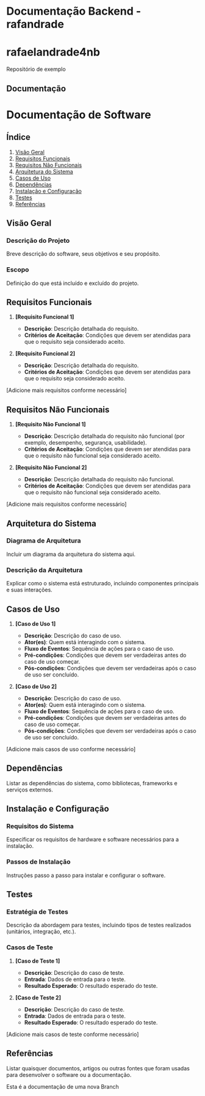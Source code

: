 # Documentação Backend - rafandrade

# rafaelandrade4nb
Repositório de exemplo

## Documentação

# Documentação de Software

## Índice
1. [Visão Geral](#visão-geral)
2. [Requisitos Funcionais](#requisitos-funcionais)
3. [Requisitos Não Funcionais](#requisitos-não-funcionais)
4. [Arquitetura do Sistema](#arquitetura-do-sistema)
5. [Casos de Uso](#casos-de-uso)
6. [Dependências](#dependências)
7. [Instalação e Configuração](#instalação-e-configuração)
8. [Testes](#testes)
9. [Referências](#referências)

## Visão Geral

### Descrição do Projeto
Breve descrição do software, seus objetivos e seu propósito. 

### Escopo
Definição do que está incluído e excluído do projeto.

## Requisitos Funcionais

1. **[Requisito Funcional 1]**
   - **Descrição**: Descrição detalhada do requisito.
   - **Critérios de Aceitação**: Condições que devem ser atendidas para que o requisito seja considerado aceito.

2. **[Requisito Funcional 2]**
   - **Descrição**: Descrição detalhada do requisito.
   - **Critérios de Aceitação**: Condições que devem ser atendidas para que o requisito seja considerado aceito.

[Adicione mais requisitos conforme necessário]

## Requisitos Não Funcionais

1. **[Requisito Não Funcional 1]**
   - **Descrição**: Descrição detalhada do requisito não funcional (por exemplo, desempenho, segurança, usabilidade).
   - **Critérios de Aceitação**: Condições que devem ser atendidas para que o requisito não funcional seja considerado aceito.

2. **[Requisito Não Funcional 2]**
   - **Descrição**: Descrição detalhada do requisito não funcional.
   - **Critérios de Aceitação**: Condições que devem ser atendidas para que o requisito não funcional seja considerado aceito.

[Adicione mais requisitos conforme necessário]

## Arquitetura do Sistema

### Diagrama de Arquitetura
Incluir um diagrama da arquitetura do sistema aqui.

### Descrição da Arquitetura
Explicar como o sistema está estruturado, incluindo componentes principais e suas interações.

## Casos de Uso

1. **[Caso de Uso 1]**
   - **Descrição**: Descrição do caso de uso.
   - **Ator(es)**: Quem está interagindo com o sistema.
   - **Fluxo de Eventos**: Sequência de ações para o caso de uso.
   - **Pré-condições**: Condições que devem ser verdadeiras antes do caso de uso começar.
   - **Pós-condições**: Condições que devem ser verdadeiras após o caso de uso ser concluído.

2. **[Caso de Uso 2]**
   - **Descrição**: Descrição do caso de uso.
   - **Ator(es)**: Quem está interagindo com o sistema.
   - **Fluxo de Eventos**: Sequência de ações para o caso de uso.
   - **Pré-condições**: Condições que devem ser verdadeiras antes do caso de uso começar.
   - **Pós-condições**: Condições que devem ser verdadeiras após o caso de uso ser concluído.

[Adicione mais casos de uso conforme necessário]

## Dependências

Listar as dependências do sistema, como bibliotecas, frameworks e serviços externos.

## Instalação e Configuração

### Requisitos do Sistema
Especificar os requisitos de hardware e software necessários para a instalação.

### Passos de Instalação
Instruções passo a passo para instalar e configurar o software.

## Testes

### Estratégia de Testes
Descrição da abordagem para testes, incluindo tipos de testes realizados (unitários, integração, etc.).

### Casos de Teste
1. **[Caso de Teste 1]**
   - **Descrição**: Descrição do caso de teste.
   - **Entrada**: Dados de entrada para o teste.
   - **Resultado Esperado**: O resultado esperado do teste.

2. **[Caso de Teste 2]**
   - **Descrição**: Descrição do caso de teste.
   - **Entrada**: Dados de entrada para o teste.
   - **Resultado Esperado**: O resultado esperado do teste.

[Adicione mais casos de teste conforme necessário]

## Referências

Listar quaisquer documentos, artigos ou outras fontes que foram usadas para desenvolver o software ou a documentação.



Esta é a documentação de uma nova Branch
